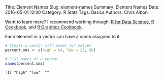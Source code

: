 Title: Element Names
Slug: element-names
Summary: Element Names
Date: 2016-05-01 12:00
Category: R Stats
Tags: Basics
Authors: Chris Albon

Want to learn more? I recommend working through: [R for Data Science](http://amzn.to/2myxnhi), [R Cookbook](http://amzn.to/2lF6hkb), and [R Graphics Cookbook](http://amzn.to/2m0fcPL).

Each element in a vector can have a name assigned to it


```R
# Create a vector with names for values
percent.sms <- c(high = 94, low = 23, 50)
```


```R
# List names of a vector
names(percent.sms)
```




    [1] "high" "low"  ""    
